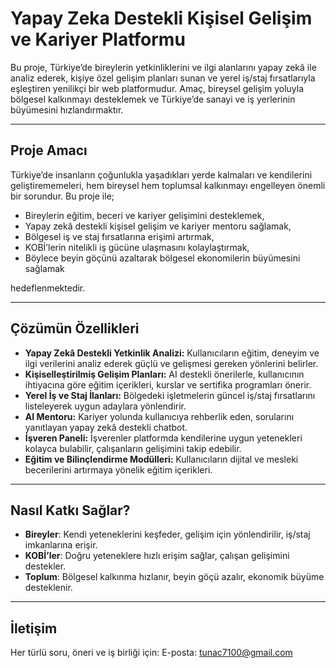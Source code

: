 
# Yapay Zeka Destekli Kişisel Gelişim ve Kariyer Platformu

Bu proje, Türkiye’de bireylerin yetkinliklerini ve ilgi alanlarını yapay zekâ ile analiz ederek, kişiye özel gelişim planları sunan ve yerel iş/staj fırsatlarıyla eşleştiren yenilikçi bir web platformudur. Amaç, bireysel gelişim yoluyla bölgesel kalkınmayı desteklemek ve Türkiye’de sanayi ve iş yerlerinin büyümesini hızlandırmaktır.

---

## Proje Amacı

Türkiye’de insanların çoğunlukla yaşadıkları yerde kalmaları ve kendilerini geliştirememeleri, hem bireysel hem toplumsal kalkınmayı engelleyen önemli bir sorundur. Bu proje ile;

* Bireylerin eğitim, beceri ve kariyer gelişimini desteklemek,
* Yapay zekâ destekli kişisel gelişim ve kariyer mentoru sağlamak,
* Bölgesel iş ve staj fırsatlarına erişimi artırmak,
* KOBİ’lerin nitelikli iş gücüne ulaşmasını kolaylaştırmak,
* Böylece beyin göçünü azaltarak bölgesel ekonomilerin büyümesini sağlamak

hedeflenmektedir.

---

## Çözümün Özellikleri

* **Yapay Zekâ Destekli Yetkinlik Analizi:** Kullanıcıların eğitim, deneyim ve ilgi verilerini analiz ederek güçlü ve gelişmesi gereken yönlerini belirler.
* **Kişiselleştirilmiş Gelişim Planları:** AI destekli önerilerle, kullanıcının ihtiyacına göre eğitim içerikleri, kurslar ve sertifika programları önerir.
* **Yerel İş ve Staj İlanları:** Bölgedeki işletmelerin güncel iş/staj fırsatlarını listeleyerek uygun adaylara yönlendirir.
* **AI Mentoru:** Kariyer yolunda kullanıcıya rehberlik eden, sorularını yanıtlayan yapay zekâ destekli chatbot.
* **İşveren Paneli:** İşverenler platformda kendilerine uygun yetenekleri kolayca bulabilir, çalışanların gelişimini takip edebilir.
* **Eğitim ve Bilinçlendirme Modülleri:** Kullanıcıların dijital ve mesleki becerilerini artırmaya yönelik eğitim içerikleri.


---

## Nasıl Katkı Sağlar?

* **Bireyler**: Kendi yeteneklerini keşfeder, gelişim için yönlendirilir, iş/staj imkanlarına erişir.
* **KOBİ’ler**: Doğru yeteneklere hızlı erişim sağlar, çalışan gelişimini destekler.
* **Toplum**: Bölgesel kalkınma hızlanır, beyin göçü azalır, ekonomik büyüme desteklenir.

---

## İletişim

Her türlü soru, öneri ve iş birliği için:
E-posta: tunac7100@gmail.com







